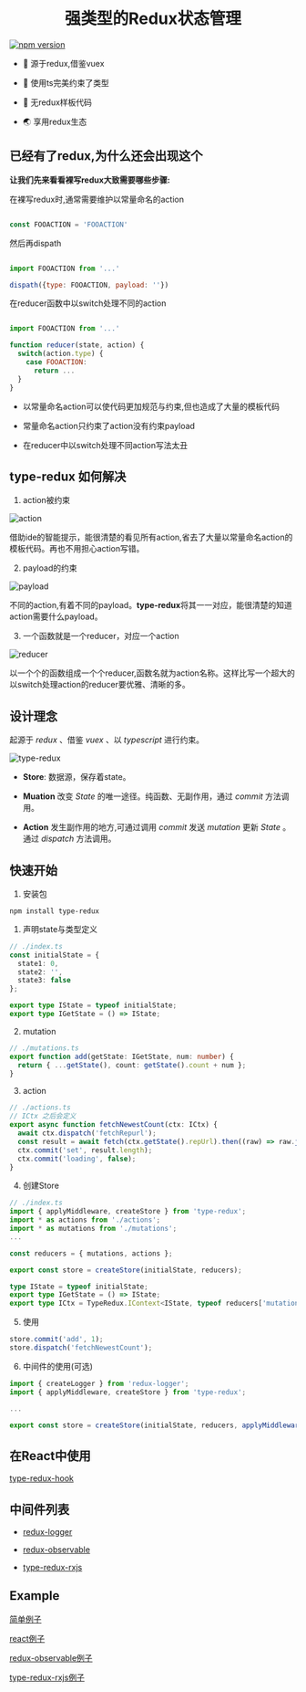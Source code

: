 # <center>强类型的Redux状态管理</center>

[![npm version](https://badge.fury.io/js/type-redux.svg)](https://badge.fury.io/js/type-redux)

- 🌿 源于redux,借鉴vuex

- 💪 使用ts完美约束了类型

- 🚀 无redux样板代码

- 🌏 享用redux生态

## 已经有了redux,为什么还会出现这个

**让我们先来看看裸写redux大致需要哪些步骤:**

在裸写redux时,通常需要维护以常量命名的action

``` js

const FOOACTION = 'FOOACTION'

```

然后再dispath

``` js

import FOOACTION from '...'

dispath({type: FOOACTION, payload: ''})

```

在reducer函数中以switch处理不同的action

``` js

import FOOACTION from '...'

function reducer(state, action) {
  switch(action.type) {
    case FOOACTION:
      return ...
  }
}

```

- 以常量命名action可以使代码更加规范与约束,但也造成了大量的模板代码

- 常量命名action只约束了action没有约束payload

- 在reducer中以switch处理不同action写法太丑

## **type-redux** 如何解决

1. action被约束

![action](https://github.com/whj1995/type-redux/blob/master/doc/act.png?raw=true)

 借助ide的智能提示，能很清楚的看见所有action,省去了大量以常量命名action的模板代码。再也不用担心action写错。

2. payload的约束

![payload](https://github.com/whj1995/type-redux/raw/master/doc/payload.png)

不同的action,有着不同的payload。**type-redux**将其一一对应，能很清楚的知道action需要什么payload。

3. 一个函数就是一个reducer，对应一个action

![reducer](https://github.com/whj1995/type-redux/raw/master/doc/reducer.png)

以一个个的函数组成一个个reducer,函数名就为action名称。这样比写一个超大的以switch处理action的reducer要优雅、清晰的多。

## 设计理念

起源于 *redux* 、借鉴 *vuex* 、以 *typescript* 进行约束。

![type-redux](https://github.com/whj1995/type-redux/raw/master/doc/type-redux.jpg)

- **Store**: 数据源，保存着state。

- **Muation** 改变 *State* 的唯一途径。纯函数、无副作用，通过 *commit* 方法调用。

- **Action** 发生副作用的地方,可通过调用 *commit* 发送 *mutation* 更新 *State* 。通过 *dispatch* 方法调用。


## 快速开始

1. 安装包

```
npm install type-redux
```

1. 声明state与类型定义

``` ts
// ./index.ts
const initialState = {
  state1: 0,
  state2: '',
  state3: false
};

export type IState = typeof initialState;
export type IGetState = () => IState;
```

2. mutation

``` ts
// ./mutations.ts
export function add(getState: IGetState, num: number) {
  return { ...getState(), count: getState().count + num };
}
```

3. action

``` ts
// ./actions.ts
// ICtx 之后会定义
export async function fetchNewestCount(ctx: ICtx) {
  await ctx.dispatch('fetchRepurl');
  const result = await fetch(ctx.getState().repUrl).then((raw) => raw.json());
  ctx.commit('set', result.length);
  ctx.commit('loading', false);
}
```

4. 创建Store

```ts
// ./index.ts
import { applyMiddleware, createStore } from 'type-redux';
import * as actions from './actions';
import * as mutations from './mutations';
...

const reducers = { mutations, actions };

export const store = createStore(initialState, reducers);

type IState = typeof initialState;
export type IGetState = () => IState;
export type ICtx = TypeRedux.IContext<IState, typeof reducers['mutations'], typeof reducers['actions']>;

```

5. 使用
``` ts
store.commit('add', 1);
store.dispatch('fetchNewestCount');
```

6. 中间件的使用(可选)

``` ts
import { createLogger } from 'redux-logger';
import { applyMiddleware, createStore } from 'type-redux';

...

export const store = createStore(initialState, reducers, applyMiddleware(createLogger()));
```

## 在React中使用

[type-redux-hook](https://github.com/whj1995/type-redux-hook)

## 中间件列表

- [redux-logger](https://github.com/LogRocket/redux-logger)

- [redux-observable](https://github.com/redux-observable/redux-observable)

- [type-redux-rxjs](https://github.com/whj1995/type-redux-rxjs)

## Example

[简单例子](https://github.com/whj1995/type-redux/tree/master/example/simple)

[react例子](https://github.com/whj1995/type-redux-hook/tree/master/example)

[redux-observable例子](https://github.com/whj1995/type-redux/tree/master/example/redux-observable)

[type-redux-rxjs例子](https://github.com/whj1995/type-redux-rxjs/tree/master/example)